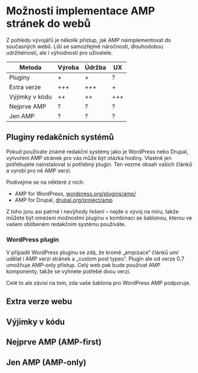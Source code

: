 # Možnosti implementace AMP stránek do webů

Z pohledu vývojářů je několik přístup, jak AMP naimplementovat do současných webů. Liší se samozřejmě náročností, dlouhodobou udržitelností, ale i výhodností pro uživatele.

| Metoda         | Výroba   | Údržba | UX   |
|----------------|----------|--------|------|
| Pluginy        | +        | +      | ?    |
| Extra verze    | +++      | +++    | +    |
| Výjimky v kódu | ++       | ++     | +++  |
| Nejprve AMP    | ?        | ?      | ?    |
| Jen AMP        | ?        | ?      | ?    |

## Pluginy redakčních systémů

Pokud používáte známé redakční systémy jako je WordPress nebo Drupal, vytvoření AMP stránek pro vás může být otázka hodiny. Vlastně jen potřebujete nainstalovat si potřebný plugin. Ten vezme obsah vašich článků a vyrobí pro ně AMP verzi.

Podívejme se na některé z nich:

- AMP for WordPress, [wordpress.org/plugins/amp/](https://wordpress.org/plugins/amp/)
- AMP for Drupal, [drupal.org/project/amp](https://www.drupal.org/project/amp)

Z toho jsou asi patrné i nevýhody řešení – nejde o vývoj na míru, takže můžete být omezení možnostmi pluginu v kombinaci se šablonou, kterou ve vašem oblíbeném redakčním systému používáte.

### WordPress plugin

V případě WordPress pluginu se zdá, že kromě „ampizace“ článků umí udělat i AMP verzi stránek a „custom post types“. Plugin ale od verze 0.7 umožňuje AMP-only přístup. Celý web pak bude používat AMP komponenty, takže se vyhnete potřebě dvou verzí.

Celé to ale závisí na tom, zda vaše šablona pro WordPress AMP podporuje.


## Extra verze webu


## Výjimky v kódu

## Nejprve AMP (AMP-first)

## Jen AMP (AMP-only)

